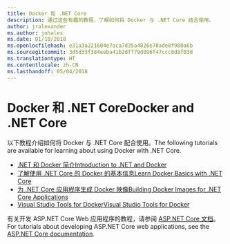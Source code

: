```yaml
---
title: Docker 和 .NET Core
description: 通过这些有趣的教程，了解如何将 Docker 与 .NET Core 结合使用。
author: jralexander
ms.author: johalex
ms.date: 01/10/2018
ms.openlocfilehash: e31a3a221604e7aca7d35a4826e78ade0f980a6b
ms.sourcegitcommit: 3d5d33f384eeba41b2dff79d096f47ccc8d8f03d
ms.translationtype: HT
ms.contentlocale: zh-CN
ms.lasthandoff: 05/04/2018
---
```

# <a name="docker-and-net-core"></a><span data-ttu-id="ee49a-103">Docker 和 .NET Core</span><span class="sxs-lookup"><span data-stu-id="ee49a-103">Docker and .NET Core</span></span> 

<span data-ttu-id="ee49a-104">以下教程介绍如何将 Docker 与 .NET Core 配合使用。</span><span class="sxs-lookup"><span data-stu-id="ee49a-104">The following tutorials are available for learning about using Docker with .NET Core.</span></span>

- [<span data-ttu-id="ee49a-105">.NET 和 Docker 简介</span><span class="sxs-lookup"><span data-stu-id="ee49a-105">Introduction to .NET and Docker</span></span>](intro-net-docker.md)
- [<span data-ttu-id="ee49a-106">了解使用 .NET Core 的 Docker 的基本信息</span><span class="sxs-lookup"><span data-stu-id="ee49a-106">Learn Docker Basics with .NET Core</span></span>](docker-basics-dotnet-core.md)
- [<span data-ttu-id="ee49a-107">为 .NET Core 应用程序生成 Docker 映像</span><span class="sxs-lookup"><span data-stu-id="ee49a-107">Building Docker Images for .NET Core Applications</span></span>](building-net-docker-images.md)
- [<span data-ttu-id="ee49a-108">Visual Studio Tools for Docker</span><span class="sxs-lookup"><span data-stu-id="ee49a-108">Visual Studio Tools for Docker</span></span>](/aspnet/core/host-and-deploy/docker/visual-studio-tools-for-docker)

<span data-ttu-id="ee49a-109">有关开发 ASP.NET Core Web 应用程序的教程，请参阅 [ASP.NET Core 文档](/aspnet/core/)。</span><span class="sxs-lookup"><span data-stu-id="ee49a-109">For tutorials about developing ASP.NET Core web applications, see the [ASP.NET Core documentation](/aspnet/core/).</span></span>
